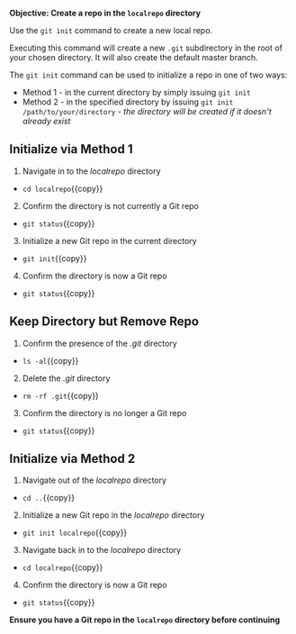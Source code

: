 **Objective: Create a repo in the `localrepo` directory**

Use the `git init` command to create a new local repo.

Executing this command will create a new `.git` subdirectory in the root of your chosen directory. It will also create the default master branch.

The `git init` command can be used to initialize a repo in one of two ways:
 * Method 1 - in the current directory by simply issuing `git init`
 * Method 2 - in the specified directory by issuing `git init /path/to/your/directory` - _the directory will be created if it doesn't already exist_

## Initialize via Method 1

1. Navigate in to the _localrepo_ directory
 * `cd localrepo`{{copy}}
2. Confirm the directory is not currently a Git repo
 * `git status`{{copy}}
3. Initialize a new Git repo in the current directory
 * `git init`{{copy}}
4. Confirm the directory is now a Git repo
 * `git status`{{copy}}


## Keep Directory but Remove Repo

1. Confirm the presence of the _.git_ directory
 * `ls -al`{{copy}}
2. Delete the _.git_ directory
 * `rm -rf .git`{{copy}}
3. Confirm the directory is no longer a Git repo
 * `git status`{{copy}}


## Initialize via Method 2

1. Navigate out of the _localrepo_ directory
 * `cd ..`{{copy}}
2. Initialize a new Git repo in the _localrepo_ directory
 * `git init localrepo`{{copy}}
3. Navigate back in to the _localrepo_ directory
 * `cd localrepo`{{copy}}
4. Confirm the directory is now a Git repo
 * `git status`{{copy}}


**Ensure you have a Git repo in the `localrepo` directory before continuing**
